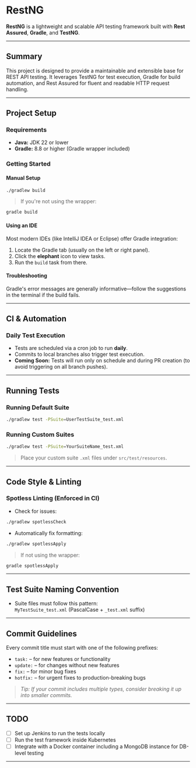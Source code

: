 # RestNG

**RestNG** is a lightweight and scalable API testing framework built with **Rest Assured**, **Gradle**, and **TestNG**.

---

## Summary

This project is designed to provide a maintainable and extensible base for REST API testing. It leverages TestNG for test execution, Gradle for build automation, and Rest Assured for fluent and readable HTTP request handling.

---

## Project Setup

### Requirements
- **Java:** JDK 22 or lower
- **Gradle:** 8.8 or higher (Gradle wrapper included)

### Getting Started

#### Manual Setup
```bash
./gradlew build
```

> If you're not using the wrapper:
```bash
gradle build
```

#### Using an IDE
Most modern IDEs (like IntelliJ IDEA or Eclipse) offer Gradle integration:
1. Locate the Gradle tab (usually on the left or right panel).
2. Click the **elephant** icon to view tasks.
3. Run the `build` task from there.

#### Troubleshooting
Gradle's error messages are generally informative—follow the suggestions in the terminal if the build fails.

---

## CI & Automation

### Daily Test Execution
- Tests are scheduled via a cron job to run **daily**.
- Commits to local branches also trigger test execution.
- **Coming Soon:** Tests will run only on schedule and during PR creation (to avoid triggering on all branch pushes).

---

## Running Tests

### Running Default Suite
```bash
./gradlew test -PSuite=UserTestSuite_test.xml
```

### Running Custom Suites
```bash
./gradlew test -PSuite=YourSuiteName_test.xml
```

> Place your custom suite `.xml` files under `src/test/resources`.

---

## Code Style & Linting

### Spotless Linting (Enforced in CI)

- Check for issues:
```bash
./gradlew spotlessCheck
```

- Automatically fix formatting:
```bash
./gradlew spotlessApply
```

> If not using the wrapper:
```bash
gradle spotlessApply
```

---

## Test Suite Naming Convention

- Suite files must follow this pattern:  
  `MyTestSuite_test.xml` (PascalCase + `_test.xml` suffix)

---

## Commit Guidelines

Every commit title must start with one of the following prefixes:
- `task:` – for new features or functionality
- `update:` – for changes without new features
- `fix:` – for minor bug fixes
- `hotfix:` – for urgent fixes to production-breaking bugs

> _Tip: If your commit includes multiple types, consider breaking it up into smaller commits._

---

## TODO

- [ ] Set up Jenkins to run the tests locally
- [ ] Run the test framework inside Kubernetes
- [ ] Integrate with a Docker container including a MongoDB instance for DB-level testing

---
